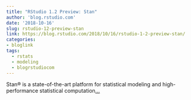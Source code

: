 ```yaml
---
title: "RStudio 1.2 Preview: Stan"
author: 'blog.rstudio.com'
date: '2018-10-16'
slug: rstudio-12-preview-stan
link: https://blog.rstudio.com/2018/10/16/rstudio-1-2-preview-stan/
categories:
- bloglink
tags:
  - rstats
  - modeling
  - blogrstudiocom
---
```


Stan® is a state-of-the-art platform for statistical modeling and high-performance statistical computation[... <i class="fas fa-external-link-alt"></i>](https://blog.rstudio.com/2018/10/16/rstudio-1-2-preview-stan/)

